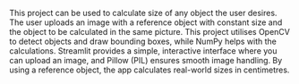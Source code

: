 This project can be used to calculate size of any object the user desires. The user uploads an image with a reference object with constant size and the object to be calculated in the same picture. This project utilises OpenCV to detect objects and draw bounding boxes, while NumPy helps with the calculations. Streamlit provides a simple, interactive interface where you can upload an image, and Pillow (PIL) ensures smooth image handling. By using a reference object, the app calculates real-world sizes in centimetres.
